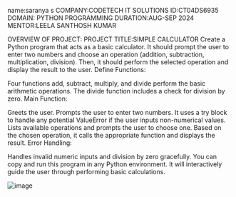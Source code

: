 name:saranya s
 COMPANY:CODETECH IT SOLUTIONS 
 ID:CT04DS6935
 DOMAIN: PYTHON PROGRAMMING
 DURATION:AUG-SEP 2024
 MENTOR:LEELA SANTHOSH KUMAR

 OVERVIEW OF PROJECT:
 PROJECT TITLE:SIMPLE CALCULATOR
Create a Python program that acts as a basic calculator. It should prompt the user to
enter two numbers and choose an operation (addition, subtraction, multiplication,
division). Then, it should perform the selected operation and display the result to the
user.
Define Functions:

Four functions add, subtract, multiply, and divide perform the basic arithmetic operations. The divide function includes a check for division by zero.
Main Function:

Greets the user.
Prompts the user to enter two numbers. It uses a try block to handle any potential ValueError if the user inputs non-numerical values.
Lists available operations and prompts the user to choose one.
Based on the chosen operation, it calls the appropriate function and displays the result.
Error Handling:

Handles invalid numeric inputs and division by zero gracefully.
You can copy and run this program in any Python environment. It will interactively guide the user through performing basic calculations.

![image](https://github.com/user-attachments/assets/2f387350-cbea-4ab0-8871-595b09c0d857)

